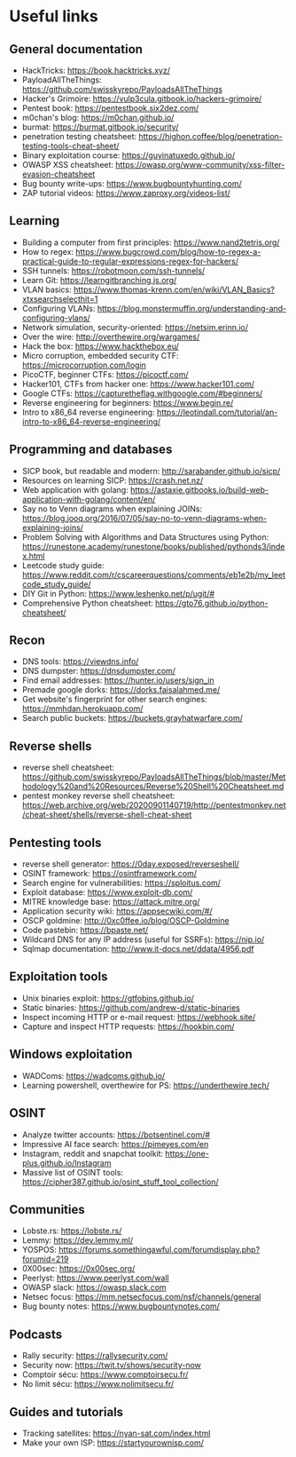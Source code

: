 # Useful links

## General documentation

* HackTricks: https://book.hacktricks.xyz/
* PayloadAllTheThings: https://github.com/swisskyrepo/PayloadsAllTheThings
* Hacker's Grimoire: https://vulp3cula.gitbook.io/hackers-grimoire/
* Pentest book: https://pentestbook.six2dez.com/
* m0chan's blog: https://m0chan.github.io/
* burmat: https://burmat.gitbook.io/security/
* penetration testing cheatsheet: https://highon.coffee/blog/penetration-testing-tools-cheat-sheet/
* Binary exploitation course: https://guyinatuxedo.github.io/
* OWASP XSS cheatsheet: https://owasp.org/www-community/xss-filter-evasion-cheatsheet
* Bug bounty write-ups: https://www.bugbountyhunting.com/
* ZAP tutorial videos: https://www.zaproxy.org/videos-list/

## Learning

* Building a computer from first principles: https://www.nand2tetris.org/
* How to regex: https://www.bugcrowd.com/blog/how-to-regex-a-practical-guide-to-regular-expressions-regex-for-hackers/
* SSH tunnels: https://robotmoon.com/ssh-tunnels/
* Learn Git: https://learngitbranching.js.org/
* VLAN basics: https://www.thomas-krenn.com/en/wiki/VLAN_Basics?xtxsearchselecthit=1
* Configuring VLANs: https://blog.monstermuffin.org/understanding-and-configuring-vlans/
* Network simulation, security-oriented: https://netsim.erinn.io/
* Over the wire: http://overthewire.org/wargames/
* Hack the box: https://www.hackthebox.eu/
* Micro corruption, embedded security CTF: https://microcorruption.com/login
* PicoCTF, beginner CTFs: https://picoctf.com/
* Hacker101, CTFs from hacker one: https://www.hacker101.com/
* Google CTFs: https://capturetheflag.withgoogle.com/#beginners/
* Reverse engineering for beginners: https://www.begin.re/
* Intro to x86_64 reverse engineering: https://leotindall.com/tutorial/an-intro-to-x86_64-reverse-engineering/

## Programming and databases

* SICP book, but readable and modern: http://sarabander.github.io/sicp/
* Resources on learning SICP: https://crash.net.nz/
* Web application with golang: https://astaxie.gitbooks.io/build-web-application-with-golang/content/en/
* Say no to Venn diagrams when explaining JOINs: https://blog.jooq.org/2016/07/05/say-no-to-venn-diagrams-when-explaining-joins/
* Problem Solving with Algorithms and Data Structures using Python: https://runestone.academy/runestone/books/published/pythonds3/index.html
* Leetcode study guide: https://www.reddit.com/r/cscareerquestions/comments/eb1e2b/my_leetcode_study_guide/
* DIY Git in Python: https://www.leshenko.net/p/ugit/#
* Comprehensive Python cheatsheet: https://gto76.github.io/python-cheatsheet/

## Recon

* DNS tools: https://viewdns.info/
* DNS dumpster: https://dnsdumpster.com/
* Find email addresses: https://hunter.io/users/sign_in
* Premade google dorks: https://dorks.faisalahmed.me/
* Get website's fingerprint for other search engines: https://mmhdan.herokuapp.com/
* Search public buckets: https://buckets.grayhatwarfare.com/

## Reverse shells

* reverse shell cheatsheet: https://github.com/swisskyrepo/PayloadsAllTheThings/blob/master/Methodology%20and%20Resources/Reverse%20Shell%20Cheatsheet.md
* pentest monkey reverse shell cheatsheet: https://web.archive.org/web/20200901140719/http://pentestmonkey.net/cheat-sheet/shells/reverse-shell-cheat-sheet

## Pentesting tools

* reverse shell generator: https://0day.exposed/reverseshell/
* OSINT framework: https://osintframework.com/
* Search engine for vulnerabilities: https://sploitus.com/
* Exploit database: https://www.exploit-db.com/
* MITRE knowledge base: https://attack.mitre.org/
* Application security wiki: https://appsecwiki.com/#/
* OSCP goldmine: http://0xc0ffee.io/blog/OSCP-Goldmine
* Code pastebin: https://bpaste.net/
* Wildcard DNS for any IP address (useful for SSRFs): https://nip.io/
* Sqlmap documentation: http://www.it-docs.net/ddata/4956.pdf

## Exploitation tools

* Unix binaries exploit: https://gtfobins.github.io/
* Static binaries: https://github.com/andrew-d/static-binaries
* Inspect incoming HTTP or e-mail request: https://webhook.site/
* Capture and inspect HTTP requests: https://hookbin.com/

## Windows exploitation

* WADComs: https://wadcoms.github.io/
* Learning powershell, overthewire for PS: https://underthewire.tech/

## OSINT

* Analyze twitter accounts: https://botsentinel.com/#
* Impressive AI face search: https://pimeyes.com/en
* Instagram, reddit and snapchat toolkit: https://one-plus.github.io/Instagram
* Massive list of OSINT tools: https://cipher387.github.io/osint_stuff_tool_collection/

## Communities

* Lobste.rs: https://lobste.rs/
* Lemmy: https://dev.lemmy.ml/
* YOSPOS: https://forums.somethingawful.com/forumdisplay.php?forumid=219
* 0X00sec: https://0x00sec.org/
* Peerlyst: https://www.peerlyst.com/wall
* OWASP slack: https://owasp.slack.com
* Netsec focus: https://mm.netsecfocus.com/nsf/channels/general
* Bug bounty notes: https://www.bugbountynotes.com/

## Podcasts

* Rally security: https://rallysecurity.com/
* Security now: https://twit.tv/shows/security-now
* Comptoir sécu: https://www.comptoirsecu.fr/
* No limit sécu: https://www.nolimitsecu.fr/

## Guides and tutorials

* Tracking satellites: https://nyan-sat.com/index.html
* Make your own ISP: https://startyourownisp.com/
